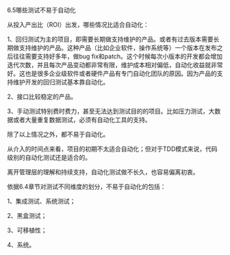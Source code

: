 6.5哪些测试不易于自动化

从投入产出比（ROI）出发，哪些情况比适合自动化：

1、回归测试为主的项目，即需要长期做支持维护的产品。或者有过去版本需要长期做支持维护的产品。这种产品（比如企业软件，操作系统等）一个版本在发布之后往往需要支持好多年，做bug fix和patch。这个时候每次小版本的开发都会增加迭代次数，并且每次产品变动都非常有限，维护成本相对偏低，自动化收益就非常好。这也是很多企业级软件或者硬件产品有专门自动化团队的原因。因为产品的支持维护开发的回归测试基本靠自动化。

2、接口比较稳定的产品。

3、手动测试特别费时费力，甚至无法达到测试目的的项目。比如压力测试，大数据或者大量重复数据测试，必须有自动化工具的支持。

除了以上情况之外，都不易于自动化。

从介入的时间点来看，项目的初期不太适合自动化；但对于TDD模式来说，代码级别的自动化测试还是适合的。

离开管理层的理解和持续支持，自动化测试做不长久，也容易偏离初衷。

依据6.4章节对测试不同维度的划分，不易于自动化的包括：

1、集成测试、系统测试；

2、黑盒测试；

3、可移植性；

4、系统。